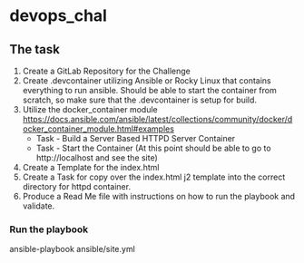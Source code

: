 # devops_chal

## The task

1.	Create a GitLab Repository for the Challenge
2.	Create .devcontainer utilizing Ansible or Rocky Linux that contains everything to run ansible. Should be able to start the container from scratch, so make sure that the .devcontainer is setup for build. 
3.	Utilize the docker_container module https://docs.ansible.com/ansible/latest/collections/community/docker/docker_container_module.html#examples
    - Task - Build a Server Based HTTPD Server Container
    - Task - Start the Container (At this point should be able to go to http://localhost and see the site)
4.	Create a Template for the index.html
5.	Create a Task for copy over the index.html j2 template into the correct directory for httpd container. 
6.	Produce a Read Me file with instructions on how to run the playbook and validate. 

### Run the playbook

ansible-playbook ansible/site.yml